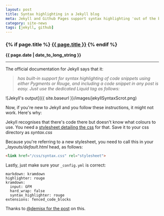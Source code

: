 ```yaml
---
layout: post
title: Syntax highlighting in a Jekyll blog
meta: Jekyll and Github Pages support syntax highlighting 'out of the box', but it doesn't work unless you've set it up properly.
category: site-news
tags: [jekyll, github]
---
```

<h3 class="page.title">
  {% if page.title %}
      <a href="{{ site.baseurl }}{{ page.url }}">{{ page.title }}</a>
  {% endif %}
</h3>

**{{ page.date | date_to_long_string }}**

___
The official documentation for Jekyll says that it:

> *has built-in support for syntax highlighting of code snippets using either Pygments or Rouge, and including a code snippet in any post is easy.
Just use the dedicated Liquid tag as follows:*

![Jekyll's output]({{ site.baseurl }}/images/jekyllSyntaxScrot.png)

Now, if you're new to Jekyll and you follow these instructions, it might not work. Here's why:

Jekyll recognises that there's code there but doesn't know what colours to use.
You need a [stylesheet detailing the css](https://gist.githubusercontent.com/demisx/025698a7b5e314a7a4b5/raw/d2086c7f59105db4da1ed8d1df8d8586666f66ea/syntax.css) for that.
Save it to your css directory as *syntax.css*

Because you're referring to a new stylesheet, you need to call this in your *_layouts/default.html* head, as follows:

``` html
<link href="/css/syntax.css" rel="stylesheet">
```

Lastly, just make sure your `_config.yml` is correct:
```
markdown: kramdown
highlighter: rouge
kramdown:
  input: GFM
  hard_wrap: false
  syntax_highlighter: rouge
extensions: fenced_code_blocks
```

Thanks to [@demisx for the post](https://demisx.github.io/jekyll/2014/01/13/improve-code-highlighting-in-jekyll.html) on this.

